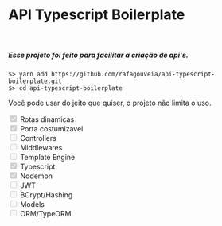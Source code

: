 <h1>API Typescript Boilerplate</h1>

<br/>

<h5> Esse projeto foi feito para facilitar a criação de api's. </h5>

```
$> yarn add https://github.com/rafagouveia/api-typescript-boilerplate.git
$> cd api-typescript-boilerplate
```


Você pode usar do jeito que quiser, o projeto não limita o uso.




<input type="checkbox" disabled checked /> <span>Rotas dinamicas</span>
<br />
<input type="checkbox" disabled checked /> <span>Porta costumizavel</span>
<br />
<input type="checkbox" disabled/> <span>Controllers</span>
<br />
<input type="checkbox" disabled/> <span>Middlewares</span>
<br />
<input type="checkbox" disabled /> <span>Template Engine</span>
<br />
<input type="checkbox" disabled checked /> <span>Typescript</span>
<br />
<input type="checkbox" disabled checked /> <span>Nodemon</span>
<br />
<input type="checkbox" disabled /> <span>JWT</span>
<br />
<input type="checkbox" disabled /> <span>BCrypt/Hashing</span>
<br />
<input type="checkbox" disabled /> <span>Models</span>
<br />
<input type="checkbox" disabled /> <span>ORM/TypeORM</span>


